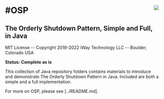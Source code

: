 # #OSP <img style="float: right;" src="../images/iwaytechnology284x60.gif" />

## The Orderly Shutdown Pattern, Simple and Full, in Java

MIT License -- Copyright 2018-2022 iWay Technology LLC -- Boulder, Colorado  USA

**Status: Complete as is**

This collection of Java repository folders contains materials to introduce and demonstrate The Orderly Shutdown Pattern in Java.  Included are both a simple and a full implementation.

For more on OSP, please see [../README.md].
